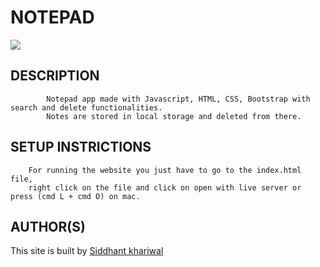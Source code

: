 # NOTEPAD

![](https://i.imgur.com/4GEkv2P.gif)


 ## DESCRIPTION
            Notepad app made with Javascript, HTML, CSS, Bootstrap with search and delete functionalities.
            Notes are stored in local storage and deleted from there.

## SETUP INSTRICTIONS
        For running the website you just have to go to the index.html file, 
        right click on the file and click on open with live server or press (cmd L + cmd O) on mac.

## AUTHOR(S)
   This site is built by [Siddhant khariwal](https://github.com/siddhantkhariwal)


